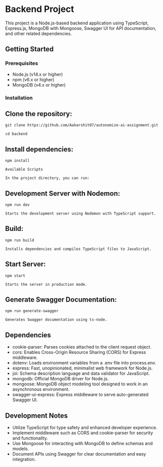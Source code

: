 # Backend Project

This project is a Node.js-based backend application using TypeScript, Express.js, MongoDB with Mongoose, Swagger UI for API documentation, and other related dependencies.

## Getting Started

### Prerequisites

- Node.js (v14.x or higher)
- npm (v6.x or higher)
- MongoDB (v4.x or higher)

### Installation

## Clone the repository:
```
git clone https://github.com/Aakarshit07/autonomize-ai-assignment.git

cd backend

```

## Install dependencies:

```
npm install

Available Scripts

In the project directory, you can run:
```

## Development Server with Nodemon:

```
npm run dev

Starts the development server using Nodemon with TypeScript support.
```

## Build:

```
npm run build

Installs dependencies and compiles TypeScript files to JavaScript.
```

## Start Server:

```
npm start

Starts the server in production mode.
```

## Generate Swagger Documentation:

```
npm run generate-swagger

Generates Swagger documentation using ts-node.
```

## Dependencies
- cookie-parser: Parses cookies attached to the client request object.
- cors: Enables Cross-Origin Resource Sharing (CORS) for Express middleware.
- dotenv: Loads environment variables from a .env file into process.env.
- express: Fast, unopinionated, minimalist web framework for Node.js.
- joi: Schema description language and data validator for JavaScript.
- mongodb: Official MongoDB driver for Node.js.
- mongoose: MongoDB object modeling tool designed to work in an asynchronous environment.
- swagger-ui-express: Express middleware to serve auto-generated Swagger UI.

## Development Notes
- Utilize TypeScript for type safety and enhanced developer experience.
- Implement middleware such as CORS and cookie-parser for security and functionality.
- Use Mongoose for interacting with MongoDB to define schemas and models.
- Document APIs using Swagger for clear documentation and easy integration.